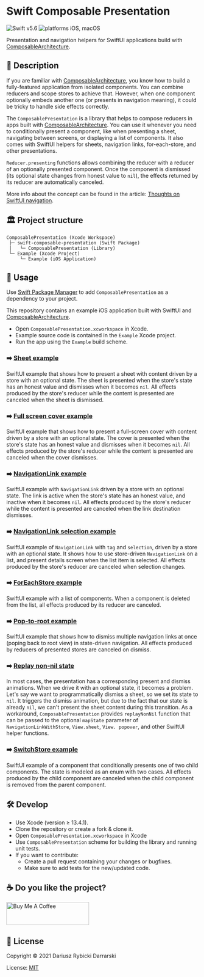# Swift Composable Presentation

![Swift v5.6](https://img.shields.io/badge/swift-v5.6-orange.svg)
![platforms iOS, macOS](https://img.shields.io/badge/platforms-iOS,_macOS-blue.svg)

Presentation and navigation helpers for SwiftUI applications build with [ComposableArchitecture](https://github.com/pointfreeco/swift-composable-architecture/).

## 📝 Description

If you are familiar with [ComposableArchitecture](https://github.com/pointfreeco/swift-composable-architecture/), you know how to build a fully-featured application from isolated components. You can combine reducers and scope stores to achieve that. However, when one component optionally embeds another one (or presents in navigation meaning), it could be tricky to handle side effects correctly.

The `ComposablePresentation` is a library that helps to compose reducers in apps built with [ComposableArchitecture](https://github.com/pointfreeco/swift-composable-architecture/). You can use it whenever you need to conditionally present a component, like when presenting a sheet, navigating between screens, or displaying a list of components. It also comes with SwiftUI helpers for sheets, navigation links, for-each-store, and other presentations.

`Reducer.presenting` functions allows combining the reducer with a reducer of an optionally presented component. Once the component is dismissed (its optional state changes from honest value to `nil`), the effects returned by its reducer are automatically canceled.

More info about the concept can be found in the article: [Thoughts on SwiftUI navigation](https://github.com/darrarski/darrarski/blob/main/2021/04/Thoughts-on-SwiftUI-navigation/README.md).

## 🏛 Project structure

```
ComposablePresentation (Xcode Workspace)
 ├─ swift-composable-presentation (Swift Package)
 |   └─ ComposablePresentation (Library)
 └─ Example (Xcode Project)
     └─ Example (iOS Application)
```

## 📖 Usage

Use [Swift Package Manager](https://swift.org/package-manager/) to add `ComposablePresentation` as a dependency to your project.

This repository contains an example iOS application built with SwiftUI and [ComposableArchitecture](https://github.com/pointfreeco/swift-composable-architecture/).

- Open `ComposablePresentation.xcworkspace` in Xcode.
- Example source code is contained in the `Example` Xcode project.
- Run the app using the `Example` build scheme.

### ➡️ [Sheet example](Example/Example/SheetExample.swift)

SwiftUI example that shows how to present a sheet with content driven by a store with an optional state. The sheet is presented when the store's state has an honest value and dismisses when it becomes `nil`. All effects produced by the store's reducer while the content is presented are canceled when the sheet is dismissed.

### ➡️ [Full screen cover example](Example/Example/FullScreenCoverExample.swift)

SwiftUI example that shows how to present a full-screen cover with content driven by a store with an optional state. The cover is presented when the store's state has an honest value and dismisses when it becomes `nil`. All effects produced by the store's reducer while the content is presented are canceled when the cover dismisses.

### ➡️ [NavigationLink example](Example/Example/NavigationLinkExample.swift)

SwiftUI example with `NavigationLink` driven by a store with an optional state. The link is active when the store's state has an honest value, and inactive when it becomes `nil`. All effects produced by the store's reducer while the content is presented are canceled when the link destination dismisses.

### ➡️ [NavigationLink selection example](Example/Example/NavigationLinkSelectionExample.swift)

SwiftUI example of `NavigationLink` with `tag` and `selection`, driven by a store with an optional state. It shows how to use store-driven `NavigationLink` on a list, and present details screen when the list item is selected. All effects produced by the store's reducer are canceled when selection changes.

### ➡️ [ForEachStore example](Example/Example/ForEachStoreExample.swift)

SwiftUI example with a list of components. When a component is deleted from the list, all effects produced by its reducer are canceled.

### ➡️ [Pop-to-root example](Example/Example/PopToRootExample.swift)

SwiftUI example that shows how to dismiss multiple navigation links at once (poping back to root view) in state-driven navigation. All effects produced by reducers of presented stores are canceled on dismiss.

### ➡️ [Replay non-nil state](Example/Example/PopToRootExample.swift#L69)

In most cases, the presentation has a corresponding present and dismiss animations. When we drive it with an optional state, it becomes a problem. Let's say we want to programmatically dismiss a sheet, so we set its state to `nil`. It triggers the dismiss animation, but due to the fact that our state is already `nil`, we can't present the sheet content during this transition. As a workaround, `ComposablePresentation` provides `replayNonNil` function that can be passed to the optional `mapState` parameter of `NavigationLinkWithStore`, `View.sheet`, `View. popover`, and other SwiftUI helper functions.

### ➡️ [SwitchStore example](Example/Example/SwitchStoreExample.swift)

SwiftUI example of a component that conditionally presents one of two child components. The state is modeled as an enum with two cases. All effects produced by the child component are canceled when the child component is removed from the parent component.

## 🛠 Develop

- Use Xcode (version ≥ 13.4.1).
- Clone the repository or create a fork & clone it.
- Open `ComposablePresentation.xcworkspace` in Xcode
- Use `ComposablePresentation` scheme for building the library and running unit tests.
- If you want to contribute:
    - Create a pull request containing your changes or bugfixes.
    - Make sure to add tests for the new/updated code.

## ☕️ Do you like the project?

<a href="https://www.buymeacoffee.com/darrarski" target="_blank"><img src="https://cdn.buymeacoffee.com/buttons/v2/default-yellow.png" alt="Buy Me A Coffee" height="60" width="217" style="height: 60px !important;width: 217px !important;" ></a>

## 📄 License

Copyright © 2021 Dariusz Rybicki Darrarski

License: [MIT](LICENSE)
